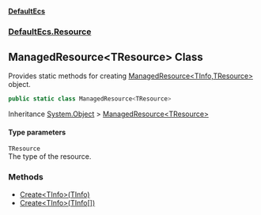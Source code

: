 #### [DefaultEcs](./index.md 'index')
### [DefaultEcs.Resource](./DefaultEcs-Resource.md 'DefaultEcs.Resource')
## ManagedResource&lt;TResource&gt; Class
Provides static methods for creating [ManagedResource&lt;TInfo,TResource&gt;](./DefaultEcs-Resource-ManagedResource-TInfo_TResource-.md 'DefaultEcs.Resource.ManagedResource&lt;TInfo,TResource&gt;') object.  
```csharp
public static class ManagedResource<TResource>
```
Inheritance [System.Object](https://docs.microsoft.com/en-us/dotnet/api/System.Object 'System.Object') &gt; [ManagedResource&lt;TResource&gt;](./DefaultEcs-Resource-ManagedResource-TResource-.md 'DefaultEcs.Resource.ManagedResource&lt;TResource&gt;')  
#### Type parameters
<a name='DefaultEcs-Resource-ManagedResource-TResource--TResource'></a>
`TResource`  
The type of the resource.  
  
### Methods
- [Create&lt;TInfo&gt;(TInfo)](./DefaultEcs-Resource-ManagedResource-TResource--Create-TInfo-(TInfo).md 'DefaultEcs.Resource.ManagedResource&lt;TResource&gt;.Create&lt;TInfo&gt;(TInfo)')
- [Create&lt;TInfo&gt;(TInfo[])](./DefaultEcs-Resource-ManagedResource-TResource--Create-TInfo-(TInfo--).md 'DefaultEcs.Resource.ManagedResource&lt;TResource&gt;.Create&lt;TInfo&gt;(TInfo[])')
